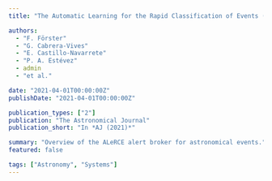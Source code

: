 ```yaml
---
title: "The Automatic Learning for the Rapid Classification of Events (ALeRCE) Alert Broker"

authors:
  - "F. Förster"
  - "G. Cabrera‑Vives"
  - "E. Castillo‑Navarrete"
  - "P. A. Estévez"
  - admin
  - "et al."

date: "2021-04-01T00:00:00Z"
publishDate: "2021-04-01T00:00:00Z"

publication_types: ["2"]
publication: "The Astronomical Journal"
publication_short: "In *AJ (2021)*"

summary: "Overview of the ALeRCE alert broker for astronomical events."
featured: false

tags: ["Astronomy", "Systems"]
---
```

